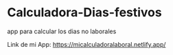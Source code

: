 # Calculadora-Dias-festivos
app para calcular los dias no laborales

Link de mi App: https://micalculadoralaboral.netlify.app/
